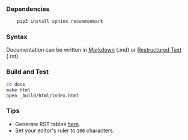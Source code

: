 ### Dependencies
```bash
    pip3 install sphinx recommonmark
```

### Syntax
Documentation can be written in [Markdown](https://en.wikipedia.org/wiki/Markdown) (.md) or [Restructured Text](https://en.wikipedia.org/wiki/ReStructuredText) (.rst).

### Build and Test
```bash
cd docs
make html
open _build/html/index.html
```

### Tips
* Generate RST tables [here](https://www.tablesgenerator.com/text_tables#).
* Set your editor's ruler to `100` characters.
